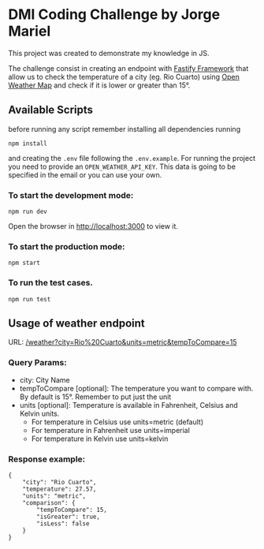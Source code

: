 # DMI Coding Challenge by Jorge Mariel

This project was created to demonstrate my knowledge in JS. 

The challenge consist in creating an endpoint with [Fastify Framework](https://www.fastify.io/) that allow us to check the temperature of a city (eg. Rio Cuarto) using [Open Weather Map](https://openweathermap.org/current) and check if it is lower or greater than 15°.

## Available Scripts

before running any script remember installing all dependencies running

```
npm install
```

and creating the `.env` file following the `.env.example`. For running the project you need to provide an `OPEN_WEATHER_API_KEY`. This data is going to be specified in the email or you can use your own.

### To start the development mode:
```
npm run dev
```

Open the browser in [http://localhost:3000](http://localhost:3000) to view it.

### To start the production mode:
```
npm start
```

### To run the test cases.
```
npm run test
```


## Usage of weather endpoint

URL: [/weather?city=Rio%20Cuarto&units=metric&tempToCompare=15](http://localhost:3000/weather?city=Rio%20Cuarto&units=metric&tempToCompare=15)

### Query Params:
* city: City Name
* tempToCompare [optional]: The temperature you want to compare with. By default is 15°. Remember to put just the unit
* units [optional]: Temperature is available in Fahrenheit, Celsius and Kelvin units.
  * For temperature in Celsius use units=metric (default)
  * For temperature in Fahrenheit use units=imperial
  * For temperature in Kelvin use units=kelvin

### Response example:
```
{
    "city": "Rio Cuarto",
    "temperature": 27.57,
    "units": "metric",
    "comparison": {
        "tempToCompare": 15,
        "isGreater": true,
        "isLess": false
    }
}
```